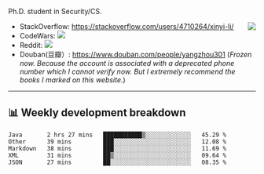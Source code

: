 Ph.D. student in Security/CS.

<img align="right" src="https://github-readme-stats.vercel.app/api?username=li-xin-yi&count_private=true&show_icons=true&hide_title=true&theme=tokyonight" />

- StackOverflow: https://stackoverflow.com/users/4710264/xinyi-li/
- CodeWars: [![](https://www.codewars.com/users/xy-li/badges/micro)](https://www.codewars.com/users/xy-li/)
- Reddit: [![](https://img.shields.io/reddit/user-karma/combined/xy-li?style=social)](https://www.reddit.com/user/xy-li/)
- Douban(豆瓣）: https://www.douban.com/people/yangzhou301  (*Frozen now. Because the account is associated with a deprecated phone number which I cannot verify now. But I extremely recommend the books I marked on this website.*)

---

## 📊 Weekly development breakdown

<!--START_SECTION:waka-->
```text
Java       2 hrs 27 mins   ███████████▒░░░░░░░░░░░░░   45.29 % 
Other      39 mins         ███░░░░░░░░░░░░░░░░░░░░░░   12.08 % 
Markdown   38 mins         ███░░░░░░░░░░░░░░░░░░░░░░   11.69 % 
XML        31 mins         ██▒░░░░░░░░░░░░░░░░░░░░░░   09.64 % 
JSON       27 mins         ██░░░░░░░░░░░░░░░░░░░░░░░   08.35 % 
```
<!--END_SECTION:waka-->
